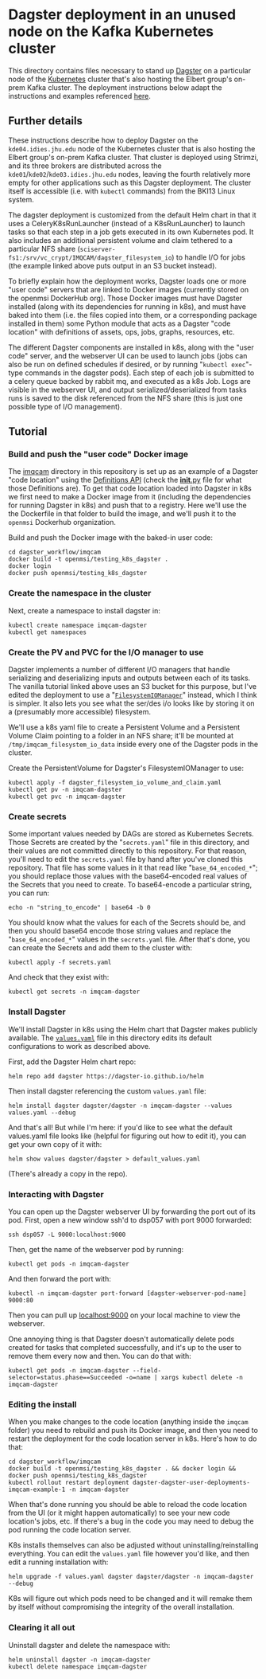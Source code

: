 # Dagster deployment in an unused node on the Kafka Kubernetes cluster

This directory contains files necessary to stand up [Dagster](https://dagster.io/) on a particular node of the [Kubernetes](https://kubernetes.io/) cluster that's also hosting the Elbert group's on-prem Kafka cluster. The deployment instructions below adapt the instructions and examples referenced [here](https://docs.dagster.io/deployment/guides/kubernetes/deploying-with-helm).

## Further details

These instructions describe how to deploy Dagster on the `kde04.idies.jhu.edu` node of the Kubernetes cluster that is also hosting the Elbert group's on-prem Kafka cluster. That cluster is deployed using Strimzi, and its three brokers are distributed across the `kde01`/`kde02`/`kde03.idies.jhu.edu` nodes, leaving the fourth relatively more empty for other applications such as this Dagster deployment. The cluster itself is accessible (i.e. with `kubectl` commands) from the BKI13 Linux system.

The dagster deployment is customized from the default Helm chart in that it uses a CeleryK8sRunLauncher (instead of a K8sRunLauncher) to launch tasks so that each step in a job gets executed in its own Kubernetes pod. It also includes an additional persistent volume and claim tethered to a particular NFS share (`sciserver-fs1:/srv/vc_crypt/IMQCAM/dagster_filesystem_io`) to handle I/O for jobs (the example linked above puts output in an S3 bucket instead).

To briefly explain how the deployment works, Dagster loads one or more "user code" servers that are linked to Docker images (currently stored on the openmsi DockerHub org). Those Docker images must have Dagster installed (along with its dependencies for running in k8s), and must have baked into them (i.e. the files copied into them, or a corresponding package installed in them) some Python module that acts as a Dagster "code location" with definitions of assets, ops, jobs, graphs, resources, etc. 

The different Dagster components are installed in k8s, along with the "user code" server, and the webserver UI can be used to launch jobs (jobs can also be run on defined schedules if desired, or by running "`kubectl exec`"-type commands in the dagster pods). Each step of each job is submitted to a celery queue backed by rabbit mq, and executed as a k8s Job. Logs are visible in the webserver UI, and output serialized/deserialized from tasks runs is saved to the disk referenced from the NFS share (this is just one possible type of I/O management).

## Tutorial

### Build and push the "user code" Docker image

The [imqcam](../imqcam/) directory in this repository is set up as an example of a Dagster "code location" using the [Definitions API](https://docs.dagster.io/_apidocs/definitions) (check the [__init__.py](../imqcam/__init__.py) file for what those Definitions are). To get that code location loaded into Dagster in k8s we first need to make a Docker image from it (including the dependencies for running Dagster in k8s) and push that to a registry. Here we'll use the the Dockerfile in that folder to build the image, and we'll push it to the `openmsi` Dockerhub organization.

Build and push the Docker image with the baked-in user code:

    cd dagster_workflow/imqcam
    docker build -t openmsi/testing_k8s_dagster .
    docker login
    docker push openmsi/testing_k8s_dagster

### Create the namespace in the cluster

Next, create a namespace to install dagster in:

    kubectl create namespace imqcam-dagster
    kubectl get namespaces

### Create the PV and PVC for the I/O manager to use

Dagster implements a number of different I/O managers that handle serializing and deserializing inputs and outputs between each of its tasks. The vanilla tutorial linked above uses an S3 bucket for this purpose, but I've edited the deployment to use a "[`FilesystemIOManager`](https://docs.dagster.io/_apidocs/io-managers#dagster.FilesystemIOManager)" instead, which I think is simpler. It also lets you see what the ser/des i/o looks like by storing it on a (presumably more accessible) filesystem.

We'll use a k8s yaml file to create a Persistent Volume and a Persistent Volume Claim pointing to a folder in an NFS share; it'll be mounted at `/tmp/imqcam_filesystem_io_data` inside every one of the Dagster pods in the cluster. 

Create the PersistentVolume for Dagster's FilesystemIOManager to use:

    kubectl apply -f dagster_filesystem_io_volume_and_claim.yaml
    kubectl get pv -n imqcam-dagster
    kubectl get pvc -n imqcam-dagster

### Create secrets

Some important values needed by DAGs are stored as Kubernetes Secrets. Those Secrets are created by the "`secrets.yaml`" file in this directory, and their values are not committed directly to this repository. For that reason, you'll need to edit the `secrets.yaml` file by hand after you've cloned this repository. That file has some values in it that read like "`base_64_encoded_*`"; you should replace those values with the base64-encoded real values of the Secrets that you need to create. To base64-encode a particular string, you can run:

    echo -n "string_to_encode" | base64 -b 0

You should know what the values for each of the Secrets should be, and then you should base64 encode those string values and replace the "`base_64_encoded_*`" values in the `secrets.yaml` file. After that's done, you can create the Secrets and add them to the cluster with:

    kubectl apply -f secrets.yaml

And check that they exist with:

    kubectl get secrets -n imqcam-dagster

### Install Dagster

We'll install Dagster in k8s using the Helm chart that Dagster makes publicly available. The [`values.yaml`](./values.yaml) file in this directory edits its default configurations to work as described above.

First, add the Dagster Helm chart repo:

    helm repo add dagster https://dagster-io.github.io/helm

Then install dagster referencing the custom `values.yaml` file:

    helm install dagster dagster/dagster -n imqcam-dagster --values values.yaml --debug

And that's all! But while I'm here: if you'd like to see what the default values.yaml file looks like (helpful for figuring out how to edit it), you can get your own copy of it with:

    helm show values dagster/dagster > default_values.yaml

(There's already a copy in the repo).

### Interacting with Dagster

You can open up the Dagster webserver UI by forwarding the port out of its pod. First, open a new window ssh'd to dsp057 with port 9000 forwarded:

    ssh dsp057 -L 9000:localhost:9000

Then, get the name of the webserver pod by running:

    kubectl get pods -n imqcam-dagster

And then forward the port with:

    kubectl -n imqcam-dagster port-forward [dagster-webserver-pod-name] 9000:80

Then you can pull up [localhost:9000](http://localhost:9000/) on your local machine to view the webserver.

One annoying thing is that Dagster doesn't automatically delete pods created for tasks that completed successfully, and it's up to the user to remove them every now and then. You can do that with:

    kubectl get pods -n imqcam-dagster --field-selector=status.phase==Succeeded -o=name | xargs kubectl delete -n imqcam-dagster

### Editing the install

When you make changes to the code location (anything inside the `imqcam` folder) you need to rebuild and push its Docker image, and then you need to restart the deployment for the code location server in k8s. Here's how to do that:

    cd dagster_workflow/imqcam
    docker build -t openmsi/testing_k8s_dagster . && docker login && docker push openmsi/testing_k8s_dagster
    kubectl rollout restart deployment dagster-dagster-user-deployments-imqcam-example-1 -n imqcam-dagster

When that's done running you should be able to reload the code location from the UI (or it might happen automatically) to see your new code location's jobs, etc. If there's a bug in the code you may need to debug the pod running the code location server.

K8s installs themselves can also be adjusted without uninstalling/reinstalling everything. You can edit the `values.yaml` file however you'd like, and then edit a running installation with:

    helm upgrade -f values.yaml dagster dagster/dagster -n imqcam-dagster --debug

K8s will figure out which pods need to be changed and it will remake them by itself without compromising the integrity of the overall installation.

### Clearing it all out

Uninstall dagster and delete the namespace with:

    helm uninstall dagster -n imqcam-dagster
    kubectl delete namespace imqcam-dagster
